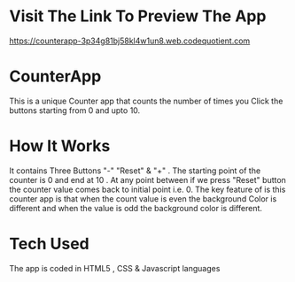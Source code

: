 # Visit The Link To Preview The App
https://counterapp-3p34g81bj58kl4w1un8.web.codequotient.com
# CounterApp
This is a unique Counter app that counts the number of times you Click the buttons starting from 0 and upto 10.
# How It Works
It contains Three Buttons "-" "Reset" & "+" . The starting point of the counter is 0 and end at 10 .
At any point between if we press "Reset" button the counter value comes back to initial point i.e. 0.
The key feature of is this counter app is that when the count value is even the background Color is different and
when the value is odd the background color is different.
# Tech Used
The app is coded in HTML5 , CSS & Javascript languages
